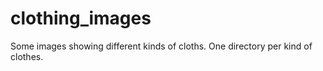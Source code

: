 # clothing_images
Some images showing different kinds of cloths. One directory per kind of clothes.
